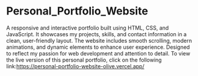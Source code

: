 # Personal_Portfolio_Website
A responsive and interactive portfolio built using HTML, CSS, and JavaScript. It showcases my projects, skills, and contact information in a clean, user-friendly layout. The website includes smooth scrolling, modern animations, and dynamic elements to enhance user experience. Designed to reflect my passion for web development and attention to detail.
To view the live version of this personal portfolio, click on the following link:https://personal-portfolio-website-olive.vercel.app/
